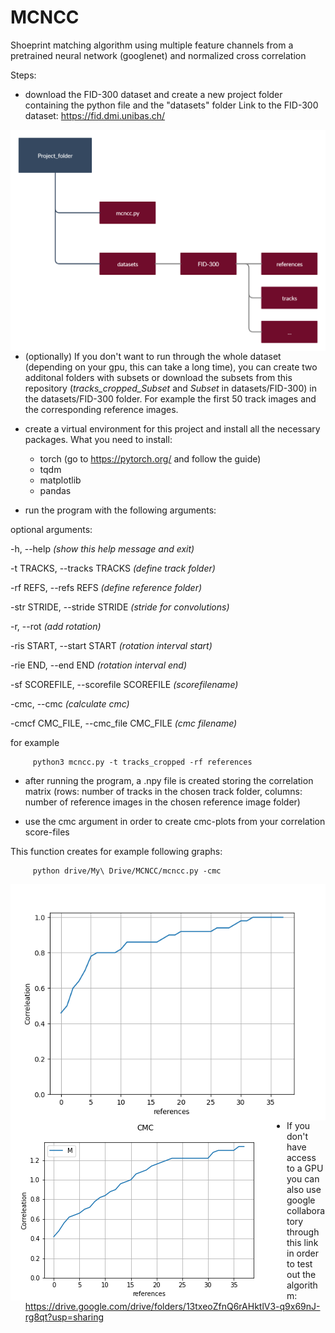 # MCNCC

Shoeprint matching algorithm using multiple feature channels from a pretrained neural network (googlenet) and normalized cross correlation

Steps:

- download the FID-300 dataset and create a new project folder containing the python file and the "datasets" folder
Link to the FID-300 dataset: https://fid.dmi.unibas.ch/

<img src="Folder_structure.png"
     alt="Markdown Monster icon"
     style="float: left; margin-right: 10px;" />
     
- (optionally) If you don't want to run through the whole dataset (depending on your gpu, this can take a long time), you can create two additonal folders with subsets or download the subsets from this repository (*tracks_cropped_Subset* and *Subset* in datasets/FID-300) in the datasets/FID-300 folder. For example the first 50 track images and the corresponding reference images.

- create a virtual environment for this project and install all the necessary packages.
What you need to install: 

     + torch (go to https://pytorch.org/ and follow the guide)
     + tqdm 
     + matplotlib
     + pandas

- run the program with the following arguments: 

optional arguments:

  -h, --help  *(show this help message and exit)*
  
  -t TRACKS, --tracks TRACKS  *(define track folder)*
  
  -rf REFS, --refs REFS  *(define reference folder)*
  
  -str STRIDE, --stride STRIDE     *(stride for convolutions)*
                        
  -r, --rot    *(add rotation)*
  
  -ris START, --start START   *(rotation interval start)*
                        
  -rie END, --end END   *(rotation interval end)*
  
  -sf SCOREFILE, --scorefile SCOREFILE  *(scorefilename)*
  
  -cmc, --cmc  *(calculate cmc)*
  
  -cmcf CMC_FILE, --cmc_file CMC_FILE   *(cmc filename)*
                        
for example
```
     python3 mcncc.py -t tracks_cropped -rf references
```
- after running the program, a .npy file is created storing the correlation matrix (rows: number of tracks in the chosen track folder, columns: number of reference images in the chosen reference image folder)

- use the cmc argument in order to create cmc-plots from your correlation score-files

This function creates for example following graphs:
```
     python drive/My\ Drive/MCNCC/mcncc.py -cmc 
```
<img src="cmc_score_diagram.png"
     alt="Markdown Monster icon"
     style="float: left; margin-right: 10px;" />    
```
     python drive/My\ Drive/MCNCC/mcncc.py -str 4 -cmc
```
<img src="cmc_score_diagram2.png"
     alt="Markdown Monster icon"
     style="float: left; margin-right: 10px;" />
     
- If you don't have access to a GPU you can also use google collaboratory through this link in order to test out the algorithm:
https://drive.google.com/drive/folders/13txeoZfnQ6rAHktlV3-q9x69nJ-rg8qt?usp=sharing




